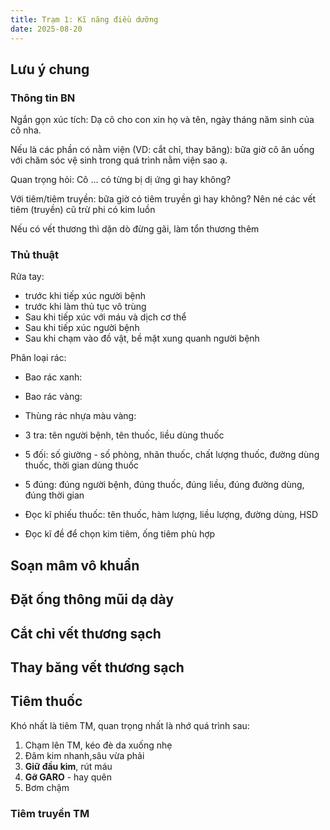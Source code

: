 ```yaml
---
title: Trạm 1: Kĩ năng điều dưỡng
date: 2025-08-20
---
```


## Lưu ý chung

### Thông tin BN

Ngắn gọn xúc tích: Dạ cô cho con xin họ và tên, ngày tháng năm sinh của cô nha.

Nếu là các phần có nằm viện (VD: cắt chỉ, thay băng): bữa giờ cô ăn uống với chăm sóc vệ sinh trong quá trình nằm viện sao ạ.

Quan trọng hỏi: Cô ... có từng bị dị ứng gì hay không?

Với tiêm/tiêm truyền: bữa giờ có tiêm truyền gì hay không? Nên né các vết tiêm (truyền) cũ trừ phi có kim luồn

Nếu có vết thương thì dặn dò đừng gãi, làm tổn thương thêm

### Thủ thuật

Rửa tay:

- trước khi tiếp xúc người bệnh
- trước khi làm thủ tục vô trùng
- Sau khi tiếp xúc với máu và dịch cơ thể
- Sau khi tiếp xúc người bệnh
- Sau khi chạm vào đồ vật, bề mặt xung quanh người bệnh

Phân loại rác:

- Bao rác xanh:
- Bao rác vàng:
- Thùng rác nhựa màu vàng:

- 3 tra: tên người bệnh, tên thuốc, liều dùng thuốc
- 5 đối: số giường - số phòng, nhãn thuốc, chất lượng thuốc, đường dùng thuốc, thời gian dùng thuốc
- 5 đúng: đúng người bệnh, đúng thuốc, đúng liều, đúng đường dùng, đúng thời gian

- Đọc kĩ phiếu thuốc: tên thuốc, hàm lượng, liều lượng, đường dùng, HSD
- Đọc kĩ đề để chọn kim tiêm, ống tiêm phù hợp


## Soạn mâm vô khuẩn

## Đặt ống thông mũi dạ dày

## Cắt chỉ vết thương sạch

## Thay băng vết thương sạch

## Tiêm thuốc

Khó nhất là tiêm TM, quan trọng nhất là nhớ quá trình sau:

1. Chạm lên TM, kéo đè da xuống nhẹ
2. Đâm kim nhanh,sâu vừa phải
3. **Giữ đầu kim**, rút máu
4. **Gỡ GARO** - hay quên
5. Bơm chậm

### Tiêm truyền TM
